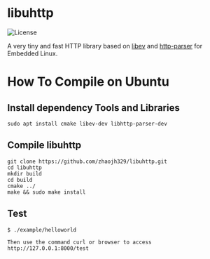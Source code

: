 # libuhttp

![](https://img.shields.io/badge/license-GPLV3-brightgreen.svg?style=plastic "License")

A very tiny and fast HTTP library based on [libev](http://software.schmorp.de/pkg/libev.html) and 
[http-parser](https://github.com/nodejs/http-parser) for Embedded Linux.

# How To Compile on Ubuntu
## Install dependency Tools and Libraries
	sudo apt install cmake libev-dev libhttp-parser-dev

## Compile libuhttp
	git clone https://github.com/zhaojh329/libuhttp.git
    cd libuhttp
    mkdir build
    cd build
    cmake ../
    make && sudo make install

## Test
	$ ./example/helloworld
	
	Then use the command curl or browser to access http://127.0.0.1:8000/test